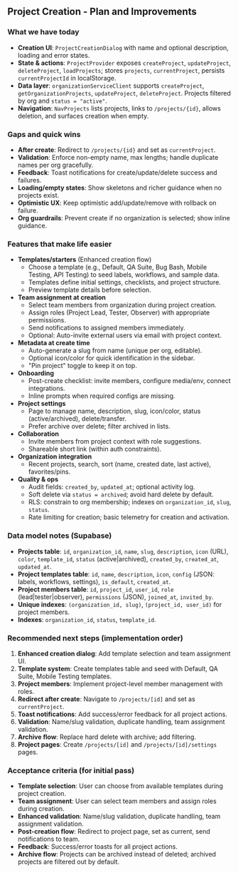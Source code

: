 ## Project Creation - Plan and Improvements

### What we have today

- **Creation UI**: `ProjectCreationDialog` with name and optional description, loading and error states.
- **State & actions**: `ProjectProvider` exposes `createProject`, `updateProject`, `deleteProject`, `loadProjects`; stores `projects`, `currentProject`, persists `currentProjectId` in localStorage.
- **Data layer**: `organizationServiceClient` supports `createProject`, `getOrganizationProjects`, `updateProject`, `deleteProject`. Projects filtered by org and `status = "active"`.
- **Navigation**: `NavProjects` lists projects, links to `/projects/{id}`, allows deletion, and surfaces creation when empty.

### Gaps and quick wins

- **After create**: Redirect to `/projects/{id}` and set as `currentProject`.
- **Validation**: Enforce non-empty name, max lengths; handle duplicate names per org gracefully.
- **Feedback**: Toast notifications for create/update/delete success and failures.
- **Loading/empty states**: Show skeletons and richer guidance when no projects exist.
- **Optimistic UX**: Keep optimistic add/update/remove with rollback on failure.
- **Org guardrails**: Prevent create if no organization is selected; show inline guidance.

### Features that make life easier

- **Templates/starters** (Enhanced creation flow)
  - Choose a template (e.g., Default, QA Suite, Bug Bash, Mobile Testing, API Testing) to seed labels, workflows, and sample data.
  - Templates define initial settings, checklists, and project structure.
  - Preview template details before selection.
- **Team assignment at creation**
  - Select team members from organization during project creation.
  - Assign roles (Project Lead, Tester, Observer) with appropriate permissions.
  - Send notifications to assigned members immediately.
  - Optional: Auto-invite external users via email with project context.
- **Metadata at create time**
  - Auto-generate a slug from name (unique per org, editable).
  - Optional icon/color for quick identification in the sidebar.
  - "Pin project" toggle to keep it on top.
- **Onboarding**
  - Post-create checklist: invite members, configure media/env, connect integrations.
  - Inline prompts when required configs are missing.
- **Project settings**
  - Page to manage name, description, slug, icon/color, status (active/archived), delete/transfer.
  - Prefer archive over delete; filter archived in lists.
- **Collaboration**
  - Invite members from project context with role suggestions.
  - Shareable short link (within auth constraints).
- **Organization integration**
  - Recent projects, search, sort (name, created date, last active), favorites/pins.
- **Quality & ops**
  - Audit fields: `created_by`, `updated_at`; optional activity log.
  - Soft delete via `status = archived`; avoid hard delete by default.
  - RLS: constrain to org membership; indexes on `organization_id`, `slug`, `status`.
  - Rate limiting for creation; basic telemetry for creation and activation.

### Data model notes (Supabase)

- **Projects table**: `id`, `organization_id`, `name`, `slug`, `description`, `icon` (URL), `color`, `template_id`, `status` (active|archived), `created_by`, `created_at`, `updated_at`.
- **Project templates table**: `id`, `name`, `description`, `icon`, `config` (JSON: labels, workflows, settings), `is_default`, `created_at`.
- **Project members table**: `id`, `project_id`, `user_id`, `role` (lead|tester|observer), `permissions` (JSON), `joined_at`, `invited_by`.
- **Unique indexes**: `(organization_id, slug)`, `(project_id, user_id)` for project members.
- **Indexes**: `organization_id`, `status`, `template_id`.

### Recommended next steps (implementation order)

1. **Enhanced creation dialog**: Add template selection and team assignment UI.
2. **Template system**: Create templates table and seed with Default, QA Suite, Mobile Testing templates.
3. **Project members**: Implement project-level member management with roles.
4. **Redirect after create**: Navigate to `/projects/[id]` and set as `currentProject`.
5. **Toast notifications**: Add success/error feedback for all project actions.
6. **Validation**: Name/slug validation, duplicate handling, team assignment validation.
7. **Archive flow**: Replace hard delete with archive; add filtering.
8. **Project pages**: Create `/projects/[id]` and `/projects/[id]/settings` pages.

### Acceptance criteria (for initial pass)

- **Template selection**: User can choose from available templates during project creation.
- **Team assignment**: User can select team members and assign roles during creation.
- **Enhanced validation**: Name/slug validation, duplicate handling, team assignment validation.
- **Post-creation flow**: Redirect to project page, set as current, send notifications to team.
- **Feedback**: Success/error toasts for all project actions.
- **Archive flow**: Projects can be archived instead of deleted; archived projects are filtered out by default.
